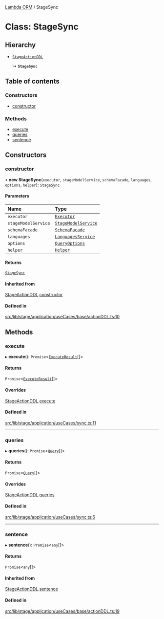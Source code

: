[Lambda ORM](../README.md) / StageSync

# Class: StageSync

## Hierarchy

- [`StageActionDDL`](StageActionDDL.md)

  ↳ **`StageSync`**

## Table of contents

### Constructors

- [constructor](StageSync.md#constructor)

### Methods

- [execute](StageSync.md#execute)
- [queries](StageSync.md#queries)
- [sentence](StageSync.md#sentence)

## Constructors

### constructor

• **new StageSync**(`executor`, `stageModelService`, `schemaFacade`, `languages`, `options`, `helper`): [`StageSync`](StageSync.md)

#### Parameters

| Name | Type |
| :------ | :------ |
| `executor` | [`Executor`](../interfaces/Executor.md) |
| `stageModelService` | [`StageModelService`](StageModelService.md) |
| `schemaFacade` | [`SchemaFacade`](SchemaFacade.md) |
| `languages` | [`LanguagesService`](LanguagesService.md) |
| `options` | [`QueryOptions`](../interfaces/QueryOptions.md) |
| `helper` | [`Helper`](Helper.md) |

#### Returns

[`StageSync`](StageSync.md)

#### Inherited from

[StageActionDDL](StageActionDDL.md).[constructor](StageActionDDL.md#constructor)

#### Defined in

[src/lib/stage/application/useCases/base/actionDDL.ts:10](https://github.com/lambda-orm/lambdaorm/blob/9961f1b3/src/lib/stage/application/useCases/base/actionDDL.ts#L10)

## Methods

### execute

▸ **execute**(): `Promise`\<[`ExecuteResult`](../interfaces/ExecuteResult.md)[]\>

#### Returns

`Promise`\<[`ExecuteResult`](../interfaces/ExecuteResult.md)[]\>

#### Overrides

[StageActionDDL](StageActionDDL.md).[execute](StageActionDDL.md#execute)

#### Defined in

[src/lib/stage/application/useCases/sync.ts:11](https://github.com/lambda-orm/lambdaorm/blob/9961f1b3/src/lib/stage/application/useCases/sync.ts#L11)

___

### queries

▸ **queries**(): `Promise`\<[`Query`](Query.md)[]\>

#### Returns

`Promise`\<[`Query`](Query.md)[]\>

#### Overrides

[StageActionDDL](StageActionDDL.md).[queries](StageActionDDL.md#queries)

#### Defined in

[src/lib/stage/application/useCases/sync.ts:6](https://github.com/lambda-orm/lambdaorm/blob/9961f1b3/src/lib/stage/application/useCases/sync.ts#L6)

___

### sentence

▸ **sentence**(): `Promise`\<`any`[]\>

#### Returns

`Promise`\<`any`[]\>

#### Inherited from

[StageActionDDL](StageActionDDL.md).[sentence](StageActionDDL.md#sentence)

#### Defined in

[src/lib/stage/application/useCases/base/actionDDL.ts:19](https://github.com/lambda-orm/lambdaorm/blob/9961f1b3/src/lib/stage/application/useCases/base/actionDDL.ts#L19)
